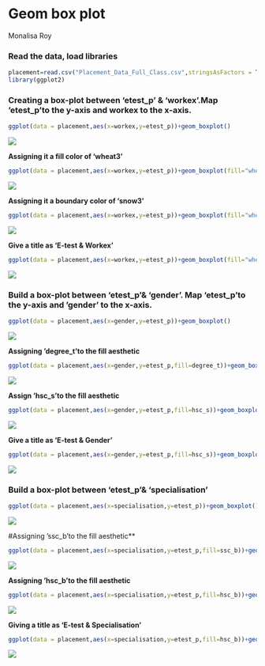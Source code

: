 Geom box plot
================
Monalisa Roy

### Read the data, load libraries

``` r
placement=read.csv("Placement_Data_Full_Class.csv",stringsAsFactors = T)
library(ggplot2)
```

### Creating a box-plot between ‘etest_p’ & ‘workex’.Map ’etest_p’to the y-axis and workex to the x-axis.

``` r
ggplot(data = placement,aes(x=workex,y=etest_p))+geom_boxplot()
```

![](geom_box_plots_files/figure-gfm/unnamed-chunk-2-1.png)<!-- -->

**Assigning it a fill color of ‘wheat3’**

``` r
ggplot(data = placement,aes(x=workex,y=etest_p))+geom_boxplot(fill="wheat3")
```

![](geom_box_plots_files/figure-gfm/unnamed-chunk-3-1.png)<!-- -->

**Assigning it a boundary color of ‘snow3’**

``` r
ggplot(data = placement,aes(x=workex,y=etest_p))+geom_boxplot(fill="wheat3",col="snow3")
```

![](geom_box_plots_files/figure-gfm/unnamed-chunk-4-1.png)<!-- -->

**Give a title as ‘E-test & Workex’**

``` r
ggplot(data = placement,aes(x=workex,y=etest_p))+geom_boxplot(fill="wheat3",col="snow3")+ggtitle("E-test & Workex")
```

![](geom_box_plots_files/figure-gfm/unnamed-chunk-5-1.png)<!-- -->

### Build a box-plot between ‘etest_p’& ‘gender’. Map ‘etest_p’to the y-axis and ’gender’ to the x-axis.

``` r
ggplot(data = placement,aes(x=gender,y=etest_p))+geom_boxplot()
```

![](geom_box_plots_files/figure-gfm/unnamed-chunk-6-1.png)<!-- -->

**Assigning ’degree_t’to the fill aesthetic**

``` r
ggplot(data = placement,aes(x=gender,y=etest_p,fill=degree_t))+geom_boxplot()
```

![](geom_box_plots_files/figure-gfm/unnamed-chunk-7-1.png)<!-- -->

**Assign ’hsc_s’to the fill aesthetic**

``` r
ggplot(data = placement,aes(x=gender,y=etest_p,fill=hsc_s))+geom_boxplot()
```

![](geom_box_plots_files/figure-gfm/unnamed-chunk-8-1.png)<!-- -->

**Give a title as ‘E-test & Gender’**

``` r
ggplot(data = placement,aes(x=gender,y=etest_p,fill=hsc_s))+geom_boxplot()+ggtitle("E-test & Gender")
```

![](geom_box_plots_files/figure-gfm/unnamed-chunk-9-1.png)<!-- -->

### Build a box-plot between ‘etest_p’& ‘specialisation’

``` r
ggplot(data = placement,aes(x=specialisation,y=etest_p))+geom_boxplot()
```

![](geom_box_plots_files/figure-gfm/unnamed-chunk-10-1.png)<!-- -->

#Assigning ’ssc_b’to the fill aesthetic\*\*

``` r
ggplot(data = placement,aes(x=specialisation,y=etest_p,fill=ssc_b))+geom_boxplot()
```

![](geom_box_plots_files/figure-gfm/unnamed-chunk-11-1.png)<!-- -->

**Assigning ’hsc_b’to the fill aesthetic**

``` r
ggplot(data = placement,aes(x=specialisation,y=etest_p,fill=hsc_b))+geom_boxplot()
```

![](geom_box_plots_files/figure-gfm/unnamed-chunk-12-1.png)<!-- -->

**Giving a title as ‘E-test & Specialisation’**

``` r
ggplot(data = placement,aes(x=specialisation,y=etest_p,fill=hsc_b))+geom_boxplot()+ggtitle("E-test & Specialisation")
```

![](geom_box_plots_files/figure-gfm/unnamed-chunk-13-1.png)<!-- -->
